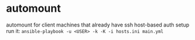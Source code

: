 # automount
automount for client machines that already have ssh host-based auth setup
run it:
`ansible-playbook -u <USER> -k -K -i hosts.ini main.yml`
